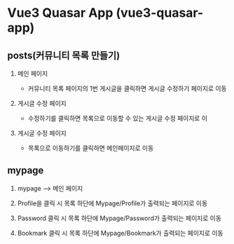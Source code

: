 # Vue3 Quasar App (vue3-quasar-app)

## posts(커뮤니티 목록 만들기)

1. 메인 페이지
 
   - 커뮤니티 목록 페이지의 1번 게시글을 클릭하면 게시글 수정하기 페이지로 이동

2. 게시글 수정 페이지

   - 수정하기를 클릭하면 목록으로 이동할 수 있는 게시글 수정 페이지로 이

3. 게시글 수정 페이지

   - 목록으로 이동하기를 클릭하면 메인페이지로 이동
  
## mypage

1. mypage --> 메인 페이지 

2. Profile을 클릭 시 목록 하단에 Mypage/Profile가 출력되는 페이지로 이동
  
3. Password 클릭 시 목록 하단에 Mypage/Password가 출력되는 페이지로 이동

4. Bookmark 클릭 시 목록 하단에 Mypage/Bookmark가 출력되는 페이지로 이동 
